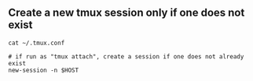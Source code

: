 ## Create a new tmux session only if one does not exist


`cat ~/.tmux.conf`
```
# if run as "tmux attach", create a session if one does not already exist
new-session -n $HOST
```
